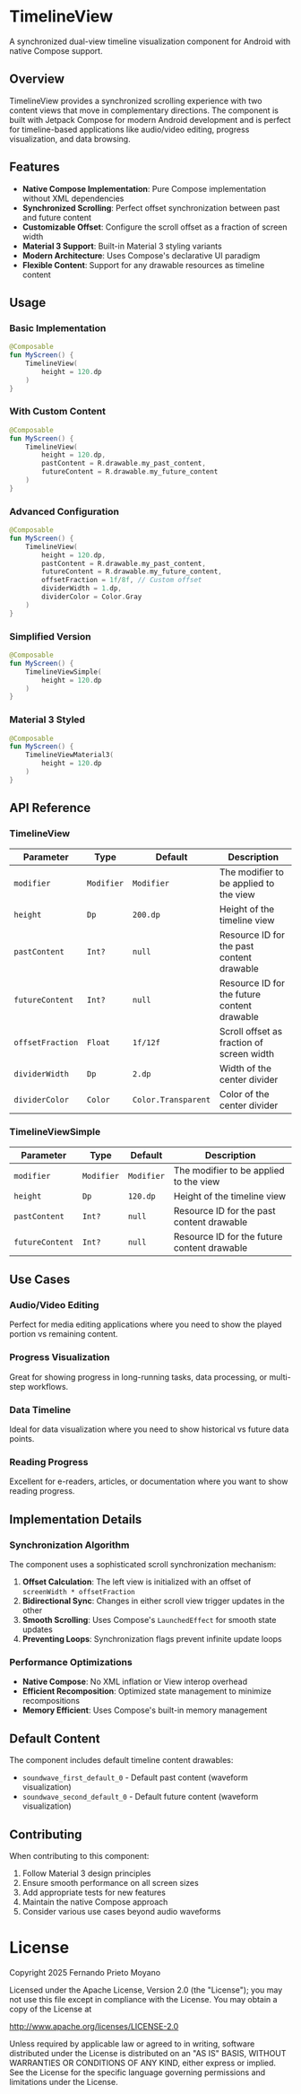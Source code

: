 # TimelineView

A synchronized dual-view timeline visualization component for Android with native Compose support.

## Overview

TimelineView provides a synchronized scrolling experience with two content views that move in complementary directions. The component is built with Jetpack Compose for modern Android development and is perfect for timeline-based applications like audio/video editing, progress visualization, and data browsing.

## Features

- **Native Compose Implementation**: Pure Compose implementation without XML dependencies
- **Synchronized Scrolling**: Perfect offset synchronization between past and future content
- **Customizable Offset**: Configure the scroll offset as a fraction of screen width
- **Material 3 Support**: Built-in Material 3 styling variants
- **Modern Architecture**: Uses Compose's declarative UI paradigm
- **Flexible Content**: Support for any drawable resources as timeline content

## Usage

### Basic Implementation

```kotlin
@Composable
fun MyScreen() {
    TimelineView(
        height = 120.dp
    )
}
```

### With Custom Content

```kotlin
@Composable
fun MyScreen() {
    TimelineView(
        height = 120.dp,
        pastContent = R.drawable.my_past_content,
        futureContent = R.drawable.my_future_content
    )
}
```

### Advanced Configuration

```kotlin
@Composable
fun MyScreen() {
    TimelineView(
        height = 120.dp,
        pastContent = R.drawable.my_past_content,
        futureContent = R.drawable.my_future_content,
        offsetFraction = 1f/8f, // Custom offset
        dividerWidth = 1.dp,
        dividerColor = Color.Gray
    )
}
```

### Simplified Version

```kotlin
@Composable
fun MyScreen() {
    TimelineViewSimple(
        height = 120.dp
    )
}
```

### Material 3 Styled

```kotlin
@Composable
fun MyScreen() {
    TimelineViewMaterial3(
        height = 120.dp
    )
}
```

## API Reference

### TimelineView

| Parameter | Type | Default | Description |
|-----------|------|---------|-------------|
| `modifier` | `Modifier` | `Modifier` | The modifier to be applied to the view |
| `height` | `Dp` | `200.dp` | Height of the timeline view |
| `pastContent` | `Int?` | `null` | Resource ID for the past content drawable |
| `futureContent` | `Int?` | `null` | Resource ID for the future content drawable |
| `offsetFraction` | `Float` | `1f/12f` | Scroll offset as fraction of screen width |
| `dividerWidth` | `Dp` | `2.dp` | Width of the center divider |
| `dividerColor` | `Color` | `Color.Transparent` | Color of the center divider |

### TimelineViewSimple

| Parameter | Type | Default | Description |
|-----------|------|---------|-------------|
| `modifier` | `Modifier` | `Modifier` | The modifier to be applied to the view |
| `height` | `Dp` | `120.dp` | Height of the timeline view |
| `pastContent` | `Int?` | `null` | Resource ID for the past content drawable |
| `futureContent` | `Int?` | `null` | Resource ID for the future content drawable |

## Use Cases

### Audio/Video Editing
Perfect for media editing applications where you need to show the played portion vs remaining content.

### Progress Visualization
Great for showing progress in long-running tasks, data processing, or multi-step workflows.

### Data Timeline
Ideal for data visualization where you need to show historical vs future data points.

### Reading Progress
Excellent for e-readers, articles, or documentation where you want to show reading progress.

## Implementation Details

### Synchronization Algorithm

The component uses a sophisticated scroll synchronization mechanism:

1. **Offset Calculation**: The left view is initialized with an offset of `screenWidth * offsetFraction`
2. **Bidirectional Sync**: Changes in either scroll view trigger updates in the other
3. **Smooth Scrolling**: Uses Compose's `LaunchedEffect` for smooth state updates
4. **Preventing Loops**: Synchronization flags prevent infinite update loops

### Performance Optimizations

- **Native Compose**: No XML inflation or View interop overhead
- **Efficient Recomposition**: Optimized state management to minimize recompositions
- **Memory Efficient**: Uses Compose's built-in memory management

## Default Content

The component includes default timeline content drawables:
- `soundwave_first_default_0` - Default past content (waveform visualization)
- `soundwave_second_default_0` - Default future content (waveform visualization)

## Contributing

When contributing to this component:

1. Follow Material 3 design principles
2. Ensure smooth performance on all screen sizes
3. Add appropriate tests for new features
4. Maintain the native Compose approach
5. Consider various use cases beyond audio waveforms

#  License

Copyright 2025 Fernando Prieto Moyano

Licensed under the Apache License, Version 2.0 (the "License");
you may not use this file except in compliance with the License.
You may obtain a copy of the License at

   http://www.apache.org/licenses/LICENSE-2.0

Unless required by applicable law or agreed to in writing, software
distributed under the License is distributed on an "AS IS" BASIS,
WITHOUT WARRANTIES OR CONDITIONS OF ANY KIND, either express or implied.
See the License for the specific language governing permissions and
limitations under the License.
